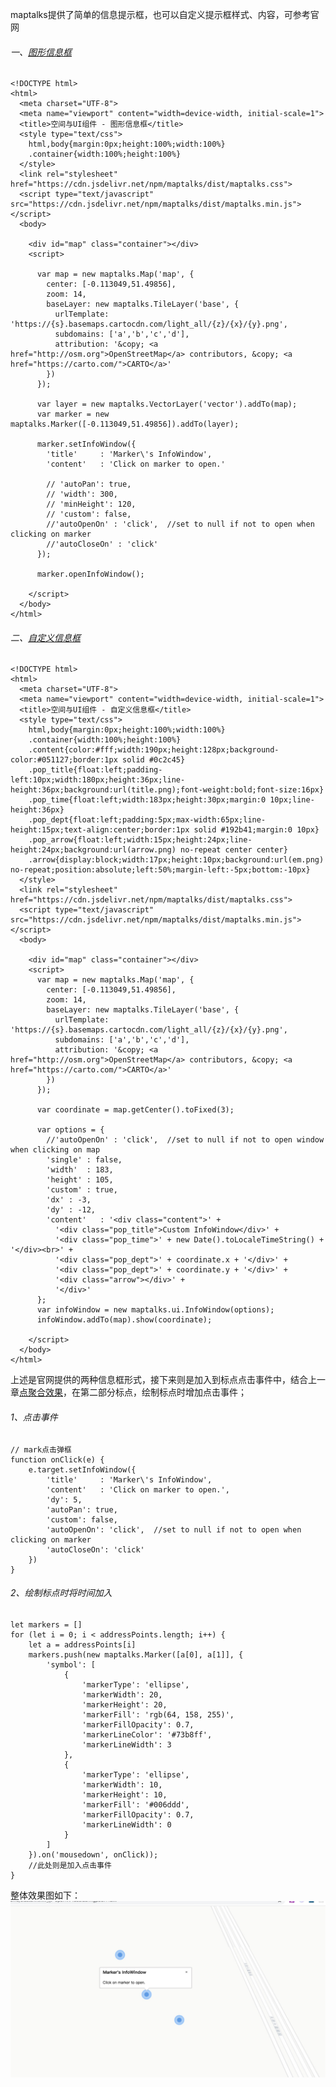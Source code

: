 maptalks提供了简单的信息提示框，也可以自定义提示框样式、内容，可参考官网

###### 一、[图形信息框](https://maptalks.org/examples/cn/ui-control/ui-geo-infownd/#ui-control_ui-geo-infownd) 

    <!DOCTYPE html>
    <html>
      <meta charset="UTF-8">
      <meta name="viewport" content="width=device-width, initial-scale=1">
      <title>空间与UI组件 - 图形信息框</title>
      <style type="text/css">
        html,body{margin:0px;height:100%;width:100%}
        .container{width:100%;height:100%}
      </style>
      <link rel="stylesheet" href="https://cdn.jsdelivr.net/npm/maptalks/dist/maptalks.css">
      <script type="text/javascript" src="https://cdn.jsdelivr.net/npm/maptalks/dist/maptalks.min.js"></script>
      <body>
    
        <div id="map" class="container"></div>
        <script>
    
          var map = new maptalks.Map('map', {
            center: [-0.113049,51.49856],
            zoom: 14,
            baseLayer: new maptalks.TileLayer('base', {
              urlTemplate: 'https://{s}.basemaps.cartocdn.com/light_all/{z}/{x}/{y}.png',
              subdomains: ['a','b','c','d'],
              attribution: '&copy; <a href="http://osm.org">OpenStreetMap</a> contributors, &copy; <a href="https://carto.com/">CARTO</a>'
            })
          });
    
          var layer = new maptalks.VectorLayer('vector').addTo(map);
          var marker = new maptalks.Marker([-0.113049,51.49856]).addTo(layer);
    
          marker.setInfoWindow({
            'title'     : 'Marker\'s InfoWindow',
            'content'   : 'Click on marker to open.'
    
            // 'autoPan': true,
            // 'width': 300,
            // 'minHeight': 120,
            // 'custom': false,
            //'autoOpenOn' : 'click',  //set to null if not to open when clicking on marker
            //'autoCloseOn' : 'click'
          });
    
          marker.openInfoWindow();
    
        </script>
      </body>
    </html>
    

###### 二、[自定义信息框](https://maptalks.org/examples/cn/ui-control/ui-custom-infownd/#ui-control_ui-custom-infownd)

    <!DOCTYPE html>
    <html>
      <meta charset="UTF-8">
      <meta name="viewport" content="width=device-width, initial-scale=1">
      <title>空间与UI组件 - 自定义信息框</title>
      <style type="text/css">
        html,body{margin:0px;height:100%;width:100%}
        .container{width:100%;height:100%}
        .content{color:#fff;width:190px;height:128px;background-color:#051127;border:1px solid #0c2c45}
        .pop_title{float:left;padding-left:10px;width:180px;height:36px;line-height:36px;background:url(title.png);font-weight:bold;font-size:16px}
        .pop_time{float:left;width:183px;height:30px;margin:0 10px;line-height:36px}
        .pop_dept{float:left;padding:5px;max-width:65px;line-height:15px;text-align:center;border:1px solid #192b41;margin:0 10px}
        .pop_arrow{float:left;width:15px;height:24px;line-height:24px;background:url(arrow.png) no-repeat center center}
        .arrow{display:block;width:17px;height:10px;background:url(em.png) no-repeat;position:absolute;left:50%;margin-left:-5px;bottom:-10px}
      </style>
      <link rel="stylesheet" href="https://cdn.jsdelivr.net/npm/maptalks/dist/maptalks.css">
      <script type="text/javascript" src="https://cdn.jsdelivr.net/npm/maptalks/dist/maptalks.min.js"></script>
      <body>
    
        <div id="map" class="container"></div>
        <script>
          var map = new maptalks.Map('map', {
            center: [-0.113049,51.49856],
            zoom: 14,
            baseLayer: new maptalks.TileLayer('base', {
              urlTemplate: 'https://{s}.basemaps.cartocdn.com/light_all/{z}/{x}/{y}.png',
              subdomains: ['a','b','c','d'],
              attribution: '&copy; <a href="http://osm.org">OpenStreetMap</a> contributors, &copy; <a href="https://carto.com/">CARTO</a>'
            })
          });
    
          var coordinate = map.getCenter().toFixed(3);
    
          var options = {
            //'autoOpenOn' : 'click',  //set to null if not to open window when clicking on map
            'single' : false,
            'width'  : 183,
            'height' : 105,
            'custom' : true,
            'dx' : -3,
            'dy' : -12,
            'content'   : '<div class="content">' +
              '<div class="pop_title">Custom InfoWindow</div>' +
              '<div class="pop_time">' + new Date().toLocaleTimeString() + '</div><br>' +
              '<div class="pop_dept">' + coordinate.x + '</div>' +
              '<div class="pop_dept">' + coordinate.y + '</div>' +
              '<div class="arrow"></div>' +
              '</div>'
          };
          var infoWindow = new maptalks.ui.InfoWindow(options);
          infoWindow.addTo(map).show(coordinate);
    
        </script>
      </body>
    </html>
    
    
上述是官网提供的两种信息框形式，接下来则是加入到标点点击事件中，结合上一章[点聚合效果](project/markercluster)，在第二部分标点，绘制标点时增加点击事件；

###### 1、点击事件

    // mark点击弹框
    function onClick(e) {
        e.target.setInfoWindow({
            'title'     : 'Marker\'s InfoWindow',
            'content'   : 'Click on marker to open.',
            'dy': 5,
            'autoPan': true,
            'custom': false,
            'autoOpenOn': 'click',  //set to null if not to open when clicking on marker
            'autoCloseOn': 'click'
        })
    }

###### 2、绘制标点时将时间加入

    let markers = []
    for (let i = 0; i < addressPoints.length; i++) {
        let a = addressPoints[i]
        markers.push(new maptalks.Marker([a[0], a[1]], {
            'symbol': [
                {
                    'markerType': 'ellipse',
                    'markerWidth': 20,
                    'markerHeight': 20,
                    'markerFill': 'rgb(64, 158, 255)',
                    'markerFillOpacity': 0.7,
                    'markerLineColor': '#73b8ff',
                    'markerLineWidth': 3
                },
                {
                    'markerType': 'ellipse',
                    'markerWidth': 10,
                    'markerHeight': 10,
                    'markerFill': '#006ddd',
                    'markerFillOpacity': 0.7,
                    'markerLineWidth': 0
                }
            ]
        }).on('mousedown', onClick));
        //此处则是加入点击事件
    }

整体效果图如下：
![androidImage](./images/tip.jpg) 
